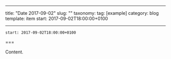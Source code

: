 
---
title: "Date 2017-09-02"
slug: ""
taxonomy:
tag: [example]
category: blog
template: item
start: 2017-09-02T18:00:00+0100

---

``start: 2017-09-02T18:00:00+0100``

===

Content.
